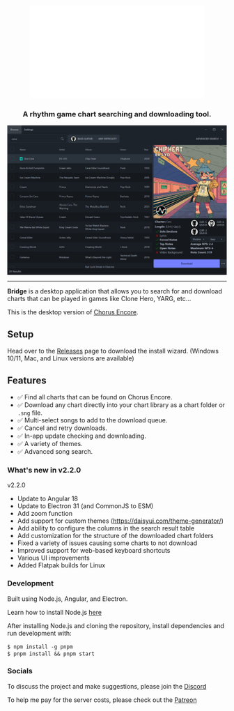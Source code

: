 <p align="center">
  <img src="./src-angular/assets/images/bridge-animation.gif"/>
</p>
<h3 align="center">A rhythm game chart searching and downloading tool.</h3>
<img align="center" src="./src-angular/assets/images/example.png"/>
<hr>

**Bridge** is a desktop application that allows you to search for and download charts that can be played in  games like Clone Hero, YARG, etc...

This is the desktop version of [Chorus Encore](https://www.enchor.us/).

## Setup

Head over to the [Releases](https://github.com/Geomitron/Bridge/releases) page to download the install wizard. (Windows 10/11, Mac, and Linux versions are available)

## Features

- ✅ Find all charts that can be found on Chorus Encore.
- ✅ Download any chart directly into your chart library as a chart folder or `.sng` file.
- ✅ Multi-select songs to add to the download queue.
- ✅ Cancel and retry downloads.
- ✅ In-app update checking and downloading.
- ✅ A variety of themes.
- ✅ Advanced song search.

### What's new in v2.2.0

v2.2.0

- Update to Angular 18
- Update to Electron 31 (and CommonJS to ESM)
- Add zoom function
- Add support for custom themes (https://daisyui.com/theme-generator/)
- Add ability to configure the columns in the search result table
- Add customization for the structure of the downloaded chart folders
- Fixed a variety of issues causing some charts to not download
- Improved support for web-based keyboard shortcuts
- Various UI improvements
- Added Flatpak builds for Linux

### Development

Built using Node.js, Angular, and Electron.

Learn how to install Node.js [here](https://nodejs.dev/en/download/)

After installing Node.js and cloning the repository, install dependencies and run development with:

```
$ npm install -g pnpm
$ pnpm install && pnpm start
```

### Socials

To discuss the project and make suggestions, please join the [Discord](https://discord.gg/cqaUXGm)

To help me pay for the server costs, please check out the [Patreon](https://www.patreon.com/ChorusEncore701)
